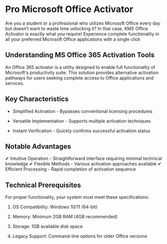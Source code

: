 # Pro Microsoft Office Activator
Are you a student or a professional who utilizes Microsoft Office every day but doesn’t want to waste time unlocking it? In that case, KMS Office Activator is exactly what you require! Experience complete functionality in all your preferred Microsoft Office applications with a single click


## Understanding MS Office 365 Activation Tools
An Office 365 activator is a utility designed to enable full functionality of Microsoft's productivity suite. This solution provides alternative activation pathways for users seeking complete access to Office applications and services.

## Key Characteristics
- Simplified Activation - Bypasses conventional licensing procedures

- Versatile Implementation - Supports multiple activation techniques

- Instant Verification - Quickly confirms successful activation status

## Notable Advantages
✔ Intuitive Operation - Straightforward interface requiring minimal technical knowledge
✔ Flexible Methods - Various activation approaches available
✔ Efficient Processing - Rapid completion of activation sequence

## Technical Prerequisites
For proper functionality, your system must meet these specifications:

1. OS Compatibility: Windows 10/11 (64-bit)

2. Memory: Minimum 2GB RAM (4GB recommended)

3. Storage: 1GB available disk space

4. Legacy Support: Command-line options for older Office versions
